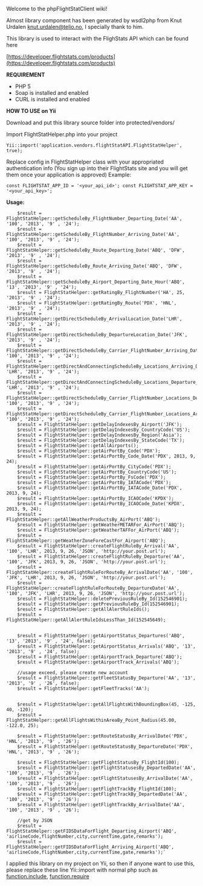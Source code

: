 Welcome to the phpFlightStatClient wiki!

Almost library component has been generated by wsdl2php from Knut Urdalen <knut.urdalen@telio.no>, I specially thank to him.

This library is used to interact with the FlighStats API which can be found here

[https://developer.flightstats.com/products](https://developer.flightstats.com/products)

**REQUIREMENT**
* PHP 5
* Soap is installed and enabled
* CURL is installed and enabled


**HOW TO USE on Yii**

Download and put this library source folder into protected/vendors/

Import FlightStatHelper.php into your project

`Yii::import('application.vendors.flightStatAPI.FlightStatHelper', true);`

Replace config in FlightStatHelper class with your appropriated authentication info (You sign up into their FlightStats site and you will get them once your application is approved)
Example:

`const FLIGHTSTAT_APP_ID = '<your_api_id>';
const FLIGHTSTAT_APP_KEY = '<your_api_key>';`

**Usage:**

        $result = FlightStatHelper::getScheduleBy_FlightNumber_Departing_Date('AA', '100', '2013', '9' , '24');
        $result = FlightStatHelper::getScheduleBy_FlightNumber_Arriving_Date('AA', '100', '2013', '9' , '24');
        $result = FlightStatHelper::getScheduleBy_Route_Departing_Date('ABQ', 'DFW', '2013', '9' , '24');
        $result = FlightStatHelper::getScheduleBy_Route_Arriving_Date('ABQ', 'DFW', '2013', '9' , '24');
        $result = FlightStatHelper::getScheduleBy_Airport_Departing_Date_Hour('ABQ', '13', '2013', '9' , '24');
        $result = FlightStatHelper::getRatingBy_FlightNumber('HA', 25, '2013', '9' , '24');
        $result = FlightStatHelper::getRatingBy_Route('PDX', 'HNL', '2013', '9' , '24');
        $result = FlightStatHelper::getDirectScheduleBy_ArrivalLocation_Date('LHR', '2013', '9' , '24');
        $result = FlightStatHelper::getDirectScheduleBy_DepartureLocation_Date('JFK', '2013', '9' , '24');
        $result = FlightStatHelper::getDirectScheduleBy_Carrier_FlightNumber_Arriving_Date('AA', '100', '2013', '9' , '24');
        $result = FlightStatHelper::getDirectAndConnectingScheduleBy_Locations_Arriving_Date('JFK', 'LHR', '2013', '9' , '24');
        $result = FlightStatHelper::getDirectAndConnectingScheduleBy_Locations_Departure_Date('JFK', 'LHR', '2013', '9' , '24');
        $result = FlightStatHelper::getDirectScheduleBy_Carrier_FlightNumber_Locations_Departing_Date('AA','JFK', '100', '2013', '9' , '24');
        $result = FlightStatHelper::getDirectScheduleBy_Carrier_FlightNumber_Locations_Arriving_Date('AA','LHR', '100', '2013', '9' , '24');
        $result = FlightStatHelper::getDelayIndexesBy_Airport('JFK');
        $result = FlightStatHelper::getDelayIndexesBy_CountryCode('US');
        $result = FlightStatHelper::getDelayIndexesBy_Region('Asia');
        $result = FlightStatHelper::getDelayIndexesBy_StateCode('TX');
        $result = FlightStatHelper::getAllAirports();
        $result = FlightStatHelper::getAirPortBy_Code('PDX');
        $result = FlightStatHelper::getAirPortBy_Code_Date('PDX', 2013, 9, 24);
        $result = FlightStatHelper::getAirPortBy_CityCode('PDX');
        $result = FlightStatHelper::getAirPortBy_CountryCode('US');
        $result = FlightStatHelper::getAirPortBy_FsCode('PDX');
        $result = FlightStatHelper::getAirPortBy_IATACode('PDX');
        $result = FlightStatHelper::getAirPortBy_IATACode_Date('PDX', 2013, 9, 24);
        $result = FlightStatHelper::getAirPortBy_ICAOCode('KPDX');
        $result = FlightStatHelper::getAirPortBy_ICAOCode_Date('KPDX', 2013, 9, 24);
        $result = FlightStatHelper::getAllWeatherProductsBy_AirPort('ABQ');
        $result = FlightStatHelper::getWeatherMETARFor_AirPort('ABQ');
        $result = FlightStatHelper::getWeatherTAFFor_AirPort('ABQ');
        $result = FlightStatHelper::getWeatherZoneForeCastFor_Airport('ABQ');
        $result = FlightStatHelper::createFlightRuleBy_Arrival('AA', '100', 'LHR', 2013, 9, 26, 'JSON', 'http://your.post.url');
        $result = FlightStatHelper::createFlightRuleBy_Departure('AA', '100', 'JFK', 2013, 9, 26, 'JSON', 'http://your.post.url');
        $result = FlightStatHelper::createFlightRuleForRouteBy_ArrivalDate('AA', '100', 'JFK', 'LHR', 2013, 9, 26, 'JSON', 'http://your.post.url');
        $result = FlightStatHelper::createFlightRuleForRouteBy_DepartureDate('AA', '100', 'JFK', 'LHR', 2013, 9, 26, 'JSON', 'http://your.post.url');
        $result = FlightStatHelper::deletePreviousRuleBy_Id(152546901);
        $result = FlightStatHelper::getPreviousRuleBy_Id(152546901);
        $result = FlightStatHelper::getAllAlertRuleIds();
        $result = FlightStatHelper::getAllAlertRuleIdsLessThan_Id(152545649);


        $result = FlightStatHelper::getAirportStatus_Departures('ABQ', '13', '2013', '9' , '24', false);
        $result = FlightStatHelper::getAirportStatus_Arrivals('ABQ', '13', '2013', '9' , '24', false);
        $result = FlightStatHelper::getAirportTrack_Departure('ABQ');
        $result = FlightStatHelper::getAirportTrack_Arrivals('ABQ');

        //usage exceed, please create new account
        $result = FlightStatHelper::getFleetStatusBy_Departure('AA', '13', '2013', '9' , '26', false);
        $result = FlightStatHelper::getFleetTracks('AA');


        $result = FlightStatHelper::getAllFlightsWithBoundingBox(45, -125, 40, -120);
        $result = FlightStatHelper::getAllFlightsWithinAreaBy_Point_Radius(45.00, -122.0, 25);

        $result = FlightStatHelper::getRouteStatusBy_ArrivalDate('PDX', 'HNL', '2013', '9' , '26');
        $result = FlightStatHelper::getRouteStatusBy_DepartureDate('PDX', 'HNL', '2013', '9' , '26');

        $result = FlightStatHelper::getFlightStatusBy_FlightId(100);
        $result = FlightStatHelper::getFlightStatusesBy_DepartedDate('AA', '100', '2013', '9' , '26');
        $result = FlightStatHelper::getFlightStatusesBy_ArrivalDate('AA', '100', '2013', '9' , '26');
        $result = FlightStatHelper::getFlightTrackBy_FlightId(100);
        $result = FlightStatHelper::getFlightTrackBy_DepartedDate('AA', '100', '2013', '9' , '26');
        $result = FlightStatHelper::getFlightTrackBy_ArrivalDate('AA', '100', '2013', '9' , '26');

        //get by JSON
        $result = FlightStatHelper::getFIDSDataForFlight_Departing_Airport('ABQ', 'airlineCode,flightNumber,city,currentTime,gate,remarks');
        $result = FlightStatHelper::getFIDSDataForFlight_Arriving_Airport('ABQ', 'airlineCode,flightNumber,city,currentTime,gate,remarks');`


I applied this library on my project on Yii, so then if anyone want to use this, please replace these line Yii::import with normal php such as [function.include](http://php.net/manual/en/function.include.php), [function.require](http://php.net/manual/en/function.require.php)
